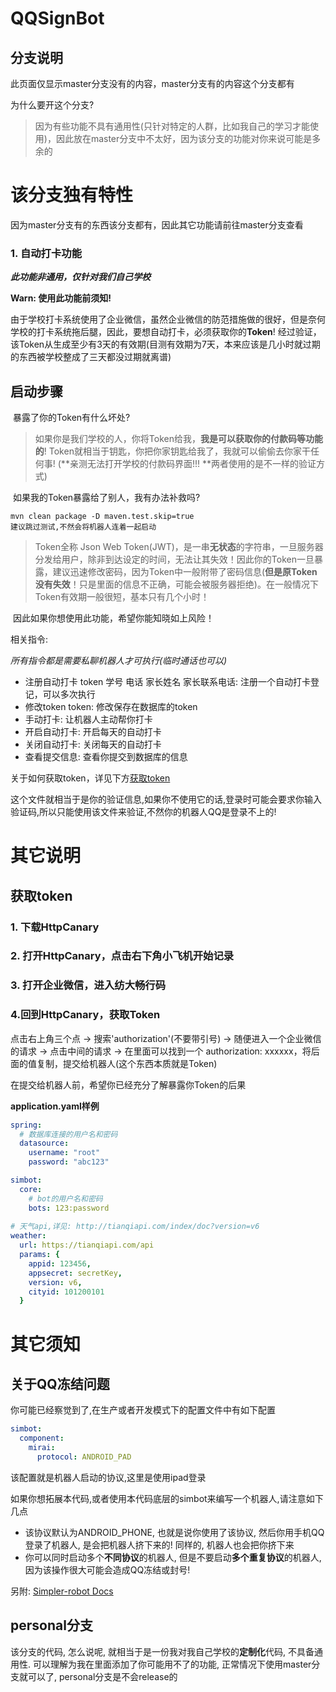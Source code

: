 # QQSignBot

## 分支说明

此页面仅显示master分支没有的内容，master分支有的内容这个分支都有

为什么要开这个分支?

> 因为有些功能不具有通用性(只针对特定的人群，比如我自己的学习才能使用)，因此放在master分支中不太好，因为该分支的功能对你来说可能是多余的

# 该分支独有特性

因为master分支有的东西该分支都有，因此其它功能请前往master分支查看

### 1. 自动打卡功能

***此功能非通用，仅针对我们自己学校***

**Warn: 使用此功能前须知!**

​	由于学校打卡系统使用了企业微信，虽然企业微信的防范措施做的很好，但是奈何学校的打卡系统拖后腿，因此，要想自动打卡，必须获取你的**Token**! 经过验证，该Token从生成至少有3天的有效期(目测有效期为7天，本来应该是几小时就过期的东西被学校整成了三天都没过期就离谱)

## 启动步骤

​	暴露了你的Token有什么坏处?

> ​        如果你是我们学校的人，你将Token给我，**我是可以获取你的付款码等功能的**! Token就相当于钥匙，你把你家钥匙给我了，我就可以偷偷去你家干任何事! (**亲测无法打开学校的付款码界面!!! **两者使用的是不一样的验证方式)


​	如果我的Token暴露给了别人，我有办法补救吗?

```text
mvn clean package -D maven.test.skip=true
建议跳过测试,不然会将机器人连着一起启动
```

> Token全称 Json Web Token(JWT)，是一串**无状态**的字符串，一旦服务器分发给用户，除非到达设定的时间，无法让其失效！因此你的Token一旦暴露，建议迅速修改密码，因为Token中一般附带了密码信息(**但是原Token没有失效**！只是里面的信息不正确，可能会被服务器拒绝)。在一般情况下Token有效期一般很短，基本只有几个小时！

​	因此如果你想使用此功能，希望你能知晓如上风险！

相关指令:

*所有指令都是需要私聊机器人才可执行(临时通话也可以)*

- 注册自动打卡 token 学号 电话 家长姓名 家长联系电话: 注册一个自动打卡登记，可以多次执行
- 修改token token: 修改保存在数据库的token
- 手动打卡: 让机器人主动帮你打卡
- 开启自动打卡: 开启每天的自动打卡
- 关闭自动打卡: 关闭每天的自动打卡
- 查看提交信息: 查看你提交到数据库的信息

关于如何获取token，详见下方[获取token](#获取token)

  这个文件就相当于是你的验证信息,如果你不使用它的话,登录时可能会要求你输入验证码,所以只能使用该文件来验证,不然你的机器人QQ是登录不上的!


# 其它说明

## 获取token

### 1. 下载HttpCanary

### 2. 打开HttpCanary，点击右下角小飞机开始记录

### 3. 打开企业微信，进入纺大畅行码

### 4.回到HttpCanary，获取Token

点击右上角三个点 -> 搜索'authorization'(不要带引号) -> 随便进入一个企业微信的请求 -> 点击中间的请求 -> 在里面可以找到一个 authorization: xxxxxx，将后面的值复制，提交给机器人(这个东西本质就是Token)

在提交给机器人前，希望你已经充分了解暴露你Token的后果


**application.yaml样例**

```yaml
spring:
  # 数据库连接的用户名和密码
  datasource:
    username: "root"
    password: "abc123"

simbot:
  core:
    # bot的用户名和密码
    bots: 123:password
    
# 天气api,详见: http://tianqiapi.com/index/doc?version=v6
weather:
  url: https://tianqiapi.com/api
  params: {
    appid: 123456,
    appsecret: secretKey,
    version: v6,
    cityid: 101200101
  }
```

# 其它须知
## 关于QQ冻结问题
你可能已经察觉到了,在生产或者开发模式下的配置文件中有如下配置
```yaml
simbot:
  component:
    mirai:
      protocol: ANDROID_PAD
```
该配置就是机器人启动的协议,这里是使用ipad登录

如果你想拓展本代码,或者使用本代码底层的simbot来编写一个机器人,请注意如下几点

- 该协议默认为ANDROID_PHONE, 也就是说你使用了该协议, 然后你用手机QQ登录了机器人, 是会把机器人挤下来的! 同样的, 机器人也会把你挤下来
- 你可以同时启动多个**不同协议**的机器人, 但是不要启动**多个重复协议**的机器人, 因为该操作很大可能会造成QQ冻结或封号!

另附: [Simpler-robot Docs](https://www.yuque.com/simpler-robot/simpler-robot-doc/wyt74o)
## personal分支
该分支的代码, 怎么说呢, 就相当于是一份我对我自己学校的**定制化**代码, 
不具备通用性. 可以理解为我在里面添加了你可能用不了的功能,
正常情况下使用master分支就可以了, personal分支是不会release的
